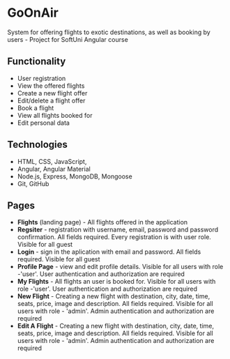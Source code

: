 # GoOnAir
System for offering flights to exotic destinations, as well as booking by users - Project for SoftUni Angular course

## Functionality
* User registration
* View the offered flights
* Create a new flight offer
* Edit/delete a flight offer
* Book a flight
* View all flights booked for
* Edit personal data

## Technologies
* HTML, CSS, JavaScript, 
* Angular, Angular Material
* Node.js, Express, MongoDB, Mongoose
* Git, GitHub

## Pages
* **Flights** (landing page) - All flights offered in the application
* **Regsiter** - registration with username, email, password and password confirmation. All fields required. Every registration is with user role. Visible for all guest
* **Login** - sign in the aplication with email and password. All fields required. Visible for all guest
* **Profile Page** - view and edit profile details. Visible for all users with role -'user'. User authentication and authorization are required
* **My Flights** - All flights an user is booked for. Visible for all users with role -'user'. User authentication and authorization are required
* **New Flight** - Creating a new flight with destination, city, date, time, seats, price, image and description. All fields required. Visible for all users with role - 'admin'. Admin authentication and authorization are required
* **Edit A Flight** - Creating a new flight with destination, city, date, time, seats, price, image and description. All fields required. Visible for all users with role - 'admin'. Admin authentication and authorization are required
